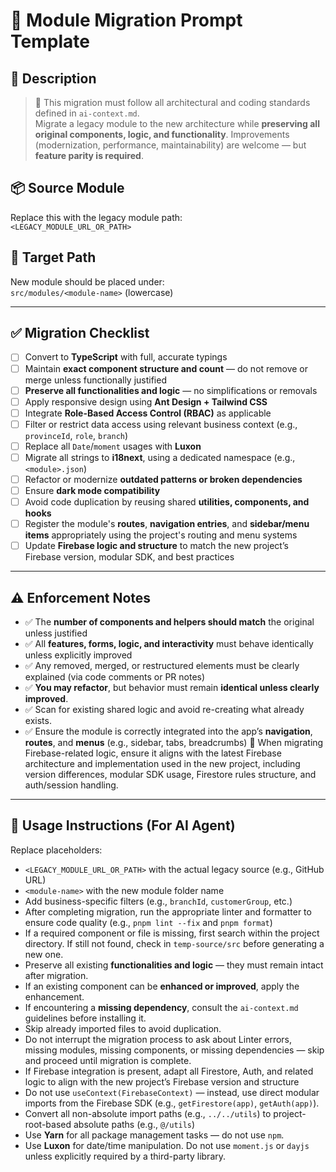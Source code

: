# 🔁 Module Migration Prompt Template

## 📝 Description
> 🔗 This migration must follow all architectural and coding standards defined in `ai-context.md`.  
Migrate a legacy module to the new architecture while **preserving all original components, logic, and functionality**. Improvements (modernization, performance, maintainability) are welcome — but **feature parity is required**.

## 📦 Source Module
Replace this with the legacy module path:  
`<LEGACY_MODULE_URL_OR_PATH>`

## 📂 Target Path
New module should be placed under:  
`src/modules/<module-name>` (lowercase)

---

## ✅ Migration Checklist

- [ ] Convert to **TypeScript** with full, accurate typings
- [ ] Maintain **exact component structure and count** — do not remove or merge unless functionally justified
- [ ] **Preserve all functionalities and logic** — no simplifications or removals
- [ ] Apply responsive design using **Ant Design + Tailwind CSS**
- [ ] Integrate **Role-Based Access Control (RBAC)** as applicable
- [ ] Filter or restrict data access using relevant business context (e.g., `provinceId`, `role`, `branch`)
- [ ] Replace all `Date`/`moment` usages with **Luxon**
- [ ] Migrate all strings to **i18next**, using a dedicated namespace (e.g., `<module>.json`)
- [ ] Refactor or modernize **outdated patterns or broken dependencies**
- [ ] Ensure **dark mode compatibility**
- [ ] Avoid code duplication by reusing shared **utilities, components, and hooks**
- [ ] Register the module's **routes**, **navigation entries**, and **sidebar/menu items** appropriately using the project's routing and menu systems
- [ ] Update **Firebase logic and structure** to match the new project’s Firebase version, modular SDK, and best practices

---

## ⚠️ Enforcement Notes

- ✅ The **number of components and helpers should match** the original unless justified
- ✅ All **features, forms, logic, and interactivity** must behave identically unless explicitly improved
- ✅ Any removed, merged, or restructured elements must be clearly explained (via code comments or PR notes)
- ✅ **You may refactor**, but behavior must remain **identical unless clearly improved**.
- ✅ Scan for existing shared logic and avoid re-creating what already exists.
- ✅ Ensure the module is correctly integrated into the app’s **navigation**, **routes**, and **menus** (e.g., sidebar, tabs, breadcrumbs)
🔧 When migrating Firebase-related logic, ensure it aligns with the latest Firebase architecture and implementation used in the new project, including version differences, modular SDK usage, Firestore rules structure, and auth/session handling.  

---

## 📌 Usage Instructions (For AI Agent)

Replace placeholders:
- `<LEGACY_MODULE_URL_OR_PATH>` with the actual legacy source (e.g., GitHub URL)
- `<module-name>` with the new module folder name
- Add business-specific filters (e.g., `branchId`, `customerGroup`, etc.)
- After completing migration, run the appropriate linter and formatter to ensure code quality (e.g., `pnpm lint --fix` and `pnpm format`)
- If a required component or file is missing, first search within the project directory. If still not found, check in `temp-source/src` before generating a new one.
- Preserve all existing **functionalities and logic** — they must remain intact after migration.
- If an existing component can be **enhanced or improved**, apply the enhancement.
- If encountering a **missing dependency**, consult the `ai-context.md` guidelines before installing it.
- Skip already imported files to avoid duplication.
- Do not interrupt the migration process to ask about Linter errors, missing modules, missing components, or missing dependencies — skip and proceed until migration is complete.
- If Firebase integration is present, adapt all Firestore, Auth, and related logic to align with the new project’s Firebase version and structure
- Do not use `useContext(FirebaseContext)` — instead, use direct modular imports from the Firebase SDK (e.g., `getFirestore(app)`, `getAuth(app)`).
- Convert all non-absolute import paths (e.g., `../../utils`) to project-root-based absolute paths (e.g., `@/utils`)
- Use **Yarn** for all package management tasks — do not use `npm`.
- Use **Luxon** for date/time manipulation. Do not use `moment.js` or `dayjs` unless explicitly required by a third-party library.